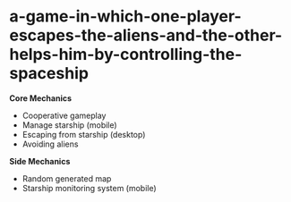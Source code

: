 # a-game-in-which-one-player-escapes-the-aliens-and-the-other-helps-him-by-controlling-the-spaceship
**Core Mechanics**
 - Cooperative gameplay
 - Manage starship (mobile)
 - Escaping from starship (desktop)
 - Avoiding aliens

**Side Mechanics**
 - Random generated map
 - Starship monitoring system (mobile)
